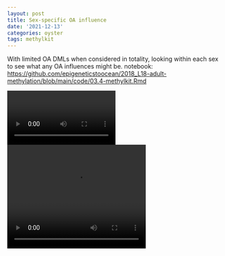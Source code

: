 ```yaml
---
layout: post
title: Sex-specific OA influence
date: '2021-12-13'
categories: oyster
tags: methylkit
---
```


With limited OA DMLs when considered in totality, looking within each sex to see what any OA influences might be.
notebook: https://github.com/epigeneticstoocean/2018_L18-adult-methylation/blob/main/code/03.4-methylkit.Rmd




<video controls width="250">

    <source src="https://gannet.fish.washington.edu/seashell/snaps/LightningTalks.mp4"
            type="video/mp4">

    Sorry, your browser doesn't support embedded videos.
</video>

<html>
<body>

<video width="320" height="240" controls>
  <source src="https://gannet.fish.washington.edu/seashell/snaps/LightningTalks.mp4" type="video/mp4">
  <source src="movie.ogg" type="video/ogg">
  Your browser does not support the video tag.
</video>

</body>
</html>

